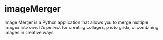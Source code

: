 # imageMerger
Image Merger is a Python application that allows you to merge multiple images into one. It’s perfect for creating collages, photo grids, or combining images in creative ways.
